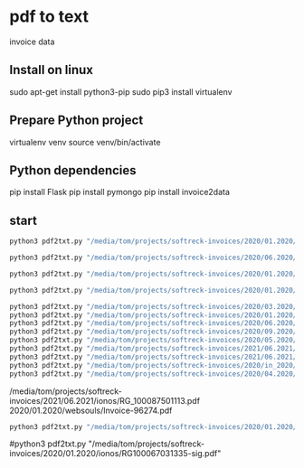 # pdf to text 

invoice data


## Install on linux

sudo apt-get install python3-pip
sudo pip3 install virtualenv

## Prepare Python project
virtualenv venv
source venv/bin/activate

## Python dependencies

pip install Flask
pip install pymongo
pip install invoice2data


## start

```bash
python3 pdf2txt.py "/media/tom/projects/softreck-invoices/2020/01.2020/ionos/"
```


```bash
python3 pdf2txt.py "/media/tom/projects/softreck-invoices/2020/06.2020/ovh/"
```
```bash
python3 pdf2txt.py "/media/tom/projects/softreck-invoices/2020/01.2020/strato/"
```


```bash
python3 pdf2txt.py "/media/tom/projects/softreck-invoices/2020/01.2020/premium/"
```

```bash
python3 pdf2txt.py "/media/tom/projects/softreck-invoices/2020/03.2020/strato/"
python3 pdf2txt.py "/media/tom/projects/softreck-invoices/2020/01.2020/websouls/"
python3 pdf2txt.py "/media/tom/projects/softreck-invoices/2020/06.2020/whmcs/"
python3 pdf2txt.py "/media/tom/projects/softreck-invoices/2020/09.2020/mserwis/"
python3 pdf2txt.py "/media/tom/projects/softreck-invoices/2020/05.2020/namesilo/"
python3 pdf2txt.py "/media/tom/projects/softreck-invoices/2021/06.2021/ionos/"
python3 pdf2txt.py "/media/tom/projects/softreck-invoices/2021/06.2021/strato/"
python3 pdf2txt.py "/media/tom/projects/softreck-invoices/2020/in_2020/"
python3 pdf2txt.py "/media/tom/projects/softreck-invoices/2020/04.2020/premium/"
```
/media/tom/projects/softreck-invoices/2021/06.2021/ionos/RG_100087501113.pdf
2020/01.2020/websouls/Invoice-96274.pdf

```bash
python3 pdf2txt.py "/media/tom/projects/softreck-invoices/2020/01.2020/ionos/"
```
#python3 pdf2txt.py "/media/tom/projects/softreck-invoices/2020/01.2020/ionos/RG100067031335-sig.pdf"